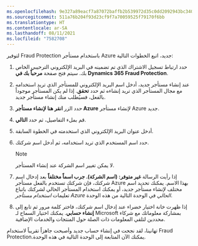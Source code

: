 ```yaml
---
ms.openlocfilehash: 9e327a89eacf7a87072baffb2b539972d35c0dd2092943bc3401f6682297805c
ms.sourcegitcommit: 511a76b204f93d23cf9f7a70059525f79170f6bb
ms.translationtype: HT
ms.contentlocale: ar-SA
ms.lasthandoff: 08/11/2021
ms.locfileid: "7582708"
---
```

لتوفير Fraud Protection باستخدام مستأجر Azure جديد، اتبع الخطوات التالية:

1. حدد ارتباط تسجيل الاشتراك الذي تم تضمينه في البريد الإلكتروني الترحيبي الخاص بك. سيتم فتح صفحة **مرحباً بك في Dynamics 365 Fraud Protection**.

2. عند إنشاء مستأجر جديد، أدخل اسم البريد الإلكتروني للمستأجر الذي تريد استخدامه مع مجال المستأجر الذي تريد إنشاءه ثم حدد **تحقق**. إذا لم يكن المستأجر موجوداً بالفعل، فسيُطلب منك إنشاء مستأجر جديد.

3. حدد الزر **انقر هنا لإنشاء مستأجر Azure** لإنشاء مستأجر Azure جديد. 
4. قم بملء التفاصيل، ثم حدد **التالي**. 
5. أدخل عنوان البريد الإلكتروني الذي استخدمته في الخطوة السابقة.
6. حدد اسم المستخدم الذي تريد استخدامه، ثم أدخل اسم شركتك. 

    > [!NOTE]
    > لا يمكن تغيير اسم الشركة عند إنشاء المستأجر.   


7. إذا رأيت الرسالة **غير متوفر: (اسم الشركة). جرب اسماً مختلفاً** بعد إدخال اسم شركتك، فإن شركتك تستخدم بالفعل مستأجر Azure بهذا الاسم. يمكنك تحديد اسم مختلف لإنشاء مستأجر جديد، أو يمكنك استخدام المستأجر الحالي لشركتك باتباع تعليمات *استخدام مستأجر Azure الحالي* في الوحدة التالية من هذه الوحدة.

8. إذا ظهرت خانة اختيار خضراء عند إدخال اسم شركتك، فاختر كلمة مرور ثم تابع إلى **إنشاء حسابي**. يمكنك اختيار السماح لـ Microsoft بمشاركة معلوماتك مع شركاء محددين لتلقي المعلومات ذات الصلة حول المنتجات والخدمات الإضافية.
 
 
تهانينا، لقد نجحت في إنشاء حساب جديد وأصبحت جاهزاً تقريباً لاستخدام Fraud Protection.يمكنك الآن المتابعة إلى الوحدة التالية في هذه الوحدة.

